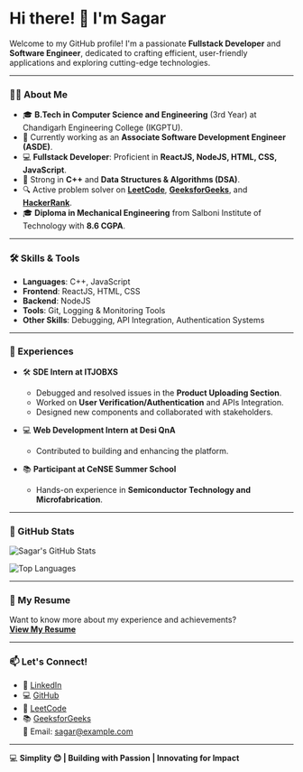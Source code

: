 # Hi there! 👋 I'm Sagar  

Welcome to my GitHub profile! I'm a passionate **Fullstack Developer** and **Software Engineer**, dedicated to crafting efficient, user-friendly applications and exploring cutting-edge technologies.  

---

### 👨‍💻 About Me  

- 🎓 **B.Tech in Computer Science and Engineering** (3rd Year) at Chandigarh Engineering College (IKGPTU).  
- 🏢 Currently working as an **Associate Software Development Engineer (ASDE)**.  
- 💻 **Fullstack Developer**: Proficient in **ReactJS, NodeJS, HTML, CSS, JavaScript**.  
- 🌟 Strong in **C++** and **Data Structures & Algorithms (DSA)**.  
- 🔍 Active problem solver on **[LeetCode](https://leetcode.com/)**, **[GeeksforGeeks](https://www.geeksforgeeks.org/)**, and **[HackerRank](https://www.hackerrank.com/)**.  
- 🎓 **Diploma in Mechanical Engineering** from Salboni Institute of Technology with **8.6 CGPA**.  

---

### 🛠️ Skills & Tools  

- **Languages**: C++, JavaScript  
- **Frontend**: ReactJS, HTML, CSS  
- **Backend**: NodeJS  
- **Tools**: Git, Logging & Monitoring Tools  
- **Other Skills**: Debugging, API Integration, Authentication Systems  

---

### 🌟 Experiences  

- 🛠️ **SDE Intern at ITJOBXS**  
  - Debugged and resolved issues in the **Product Uploading Section**.  
  - Worked on **User Verification/Authentication** and APIs Integration.  
  - Designed new components and collaborated with stakeholders.  

- 💻 **Web Development Intern at Desi QnA**  
  - Contributed to building and enhancing the platform.  

- 📚 **Participant at CeNSE Summer School**  
  - Hands-on experience in **Semiconductor Technology and Microfabrication**.  

---

### 📂 GitHub Stats  

![Sagar's GitHub Stats](https://github-readme-stats.vercel.app/api?username=your-github-username&show_icons=true&theme=default&token=your-token)
 
![Top Languages](https://github-readme-stats.vercel.app/api/top-langs/?username=your-github-username&layout=compact&theme=default)

---

### 📄 My Resume  

Want to know more about my experience and achievements?  
[**View My Resume**](https://drive.google.com/file/d/your-resume-id/view?usp=sharing)  

---

### 📫 Let's Connect!  

- 💼 [LinkedIn](https://linkedin.com/in/)  
- 💻 [GitHub](https://github.com/)  
- 🎯 [LeetCode](https://leetcode.com/)  
- 📚 [GeeksforGeeks](https://www.geeksforgeeks.org/)  
📧 Email: [sagar@example.com](mailto:sagar@example.com)  

---

💻 **Simplity 😊 | Building with Passion | Innovating for Impact**
